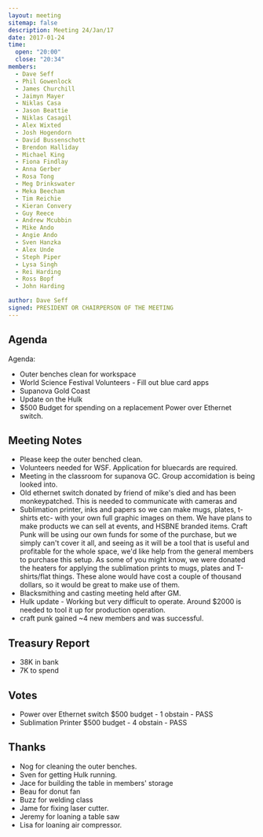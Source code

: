 ```yaml
---
layout: meeting
sitemap: false
description: Meeting 24/Jan/17
date: 2017-01-24
time:
  open: "20:00"
  close: "20:34"
members:
  - Dave Seff
  - Phil Gowenlock
  - James Churchill
  - Jaimyn Mayer
  - Niklas Casa
  - Jason Beattie
  - Niklas Casagil
  - Alex Wixted
  - Josh Hogendorn
  - David Bussenschott
  - Brendon Halliday
  - Michael King
  - Fiona Findlay
  - Anna Gerber
  - Rosa Tong
  - Meg Drinkswater
  - Meka Beecham
  - Tim Reichie
  - Kieran Convery
  - Guy Reece
  - Andrew Mcubbin
  - Mike Ando
  - Angie Ando
  - Sven Hanzka
  - Alex Unde
  - Steph Piper
  - Lysa Singh
  - Rei Harding
  - Ross Bopf
  - John Harding

author: Dave Seff
signed: PRESIDENT OR CHAIRPERSON OF THE MEETING
---
```


## Agenda
Agenda:

 - Outer benches clean for workspace
 - World Science Festival Volunteers - Fill out blue card apps
 - Supanova Gold Coast
 - Update on the Hulk
 - $500 Budget for spending on a replacement Power over Ethernet switch.

## Meeting Notes
 - Please keep the outer benched clean.
 - Volunteers needed for WSF. Application for bluecards are required.
 - Meeting in the classroom for supanova GC. Group accomidation is being looked into.
 - Old ethernet switch donated by friend of mike's died and has been monkeypatched. This is needed to communicate with cameras and
 - Sublimation printer, inks and papers so we can make mugs, plates, t-shirts etc- with your own full graphic images on them. We have plans to make products we can sell at events, and HSBNE branded items. Craft Punk will be using our own funds for some of the purchase, but we simply can't cover it all, and seeing as it will be a tool that is useful and profitable for the whole space, we'd like help from the general members to purchase this setup. As some of you might know, we were donated the heaters for applying the sublimation prints to mugs, plates and T-shirts/flat things. These alone would have cost a couple of thousand dollars, so it would be great to make use of them.
 - Blacksmithing and casting meeting held after GM.
 - Hulk update - Working but very difficult to operate. Around $2000 is needed to tool it up for production operation.
 -  craft punk gained ~4 new members and was successful.
## Treasury Report
 - 38K in bank
 - 7K to spend

## Votes
 - Power over Ethernet switch $500 budget - 1 obstain - PASS
 - Sublimation Printer $500 budget - 4 obstain - PASS

## Thanks
 - Nog for cleaning the outer benches.
 - Sven for getting Hulk running.
 - Jace for building the table in members' storage
 - Beau for donut fan
 - Buzz for welding class
 - Jame for fixing laser cutter.
 - Jeremy for loaning a table saw
 - Lisa for loaning air compressor.
